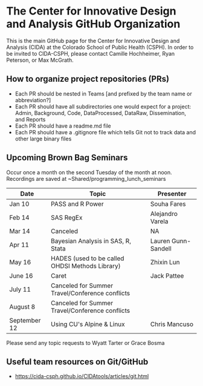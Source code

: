 # The Center for Innovative Design and Analysis GitHub Organization

This is the main GitHub page for the Center for Innovative Design and Analysis (CIDA) at the Colorado School of Public Health (CSPH). 
In order to be invited to CIDA-CSPH, please contact Camille Hochheimer, Ryan Peterson, or Max McGrath.

## How to organize project repositories (PRs)

- Each PR should be nested in Teams [and prefixed by the team name or abbreviation?]
- Each PR should have all subdirectories one would expect for a project: Admin, Background, Code, DataProcessed, DataRaw, Dissemination, and Reports
- Each PR should have a readme.md file
- Each PR should have a .gitignore file which tells Git not to track data and other large binary files

## Upcoming Brown Bag Seminars
Occur once a month on the second Tuesday of the month at noon. Recordings are saved at ~Shared/programming_lunch_seminars
  

Date | Topic | Presenter
----| --- | --- 
Jan 10 | PASS and R Power | Souha Fares
Feb 14 | SAS RegEx | Alejandro Varela
Mar 14 | Canceled | NA
Apr 11 | Bayesian Analysis in SAS, R, Stata | Lauren Gunn-Sandell
May 16 | HADES (used to be called OHDSI Methods Library) | Zhixin Lun
June 16 | Caret | Jack Pattee
July 11 | Canceled for Summer Travel/Conference conflicts
August 8 | Canceled for Summer Travel/Conference conflicts
September 12 | Using CU's Alpine & Linux | Chris Mancuso

Please send any topic requests to Wyatt Tarter or Grace Bosma

## Useful team resources on Git/GitHub
- https://cida-csph.github.io/CIDAtools/articles/git.html 

